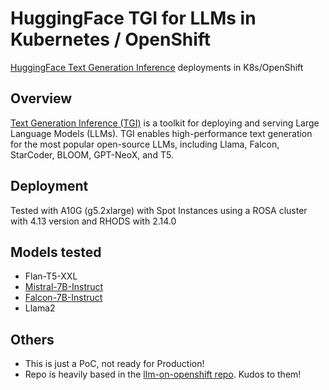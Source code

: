 # HuggingFace TGI for LLMs in Kubernetes / OpenShift

[HuggingFace Text Generation Inference](https://github.com/huggingface/text-generation-inference) deployments in K8s/OpenShift

## Overview

[Text Generation Inference (TGI)](https://huggingface.co/docs/text-generation-inference/index) is a toolkit for deploying and serving Large Language Models (LLMs). TGI enables high-performance text generation for the most popular open-source LLMs, including Llama, Falcon, StarCoder, BLOOM, GPT-NeoX, and T5.

## Deployment

Tested with A10G (g5.2xlarge) with Spot Instances using a ROSA cluster with 4.13 version and RHODS with 2.14.0

## Models tested

- Flan-T5-XXL
- [Mistral-7B-Instruct](https://huggingface.co/mistralai/Mistral-7B-Instruct-v0.1)
- [Falcon-7B-Instruct](https://huggingface.co/tiiuae/falcon-7b-instruct)
- Llama2

## Others

- This is just a PoC, not ready for Production!
- Repo is heavily based in the [llm-on-openshift repo](https://github.com/rh-aiservices-bu/llm-on-openshift/tree/main/hf_tgis_deployment). Kudos to them!